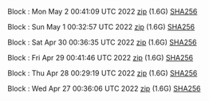 Block [](https://testnet-insight.dashevo.org/insight/block/): Mon May  2 00:41:09 UTC 2022 [zip](https://dash-bootstrap.ams3.digitaloceanspaces.com/testnet/2022-05-02/bootstrap.dat.zip) (1.6G) [SHA256](https://dash-bootstrap.ams3.digitaloceanspaces.com/testnet/2022-05-02/sha256.txt)

Block [](https://testnet-insight.dashevo.org/insight/block/): Sun May  1 00:32:57 UTC 2022 [zip](https://dash-bootstrap.ams3.digitaloceanspaces.com/testnet/2022-05-01/bootstrap.dat.zip) (1.6G) [SHA256](https://dash-bootstrap.ams3.digitaloceanspaces.com/testnet/2022-05-01/sha256.txt)

Block [](https://testnet-insight.dashevo.org/insight/block/): Sat Apr 30 00:36:35 UTC 2022 [zip](https://dash-bootstrap.ams3.digitaloceanspaces.com/testnet/2022-04-30/bootstrap.dat.zip) (1.6G) [SHA256](https://dash-bootstrap.ams3.digitaloceanspaces.com/testnet/2022-04-30/sha256.txt)

Block [](https://testnet-insight.dashevo.org/insight/block/): Fri Apr 29 00:41:46 UTC 2022 [zip](https://dash-bootstrap.ams3.digitaloceanspaces.com/testnet/2022-04-29/bootstrap.dat.zip) (1.6G) [SHA256](https://dash-bootstrap.ams3.digitaloceanspaces.com/testnet/2022-04-29/sha256.txt)

Block [](https://testnet-insight.dashevo.org/insight/block/): Thu Apr 28 00:29:19 UTC 2022 [zip](https://dash-bootstrap.ams3.digitaloceanspaces.com/testnet/2022-04-28/bootstrap.dat.zip) (1.6G) [SHA256](https://dash-bootstrap.ams3.digitaloceanspaces.com/testnet/2022-04-28/sha256.txt)

Block [](https://testnet-insight.dashevo.org/insight/block/): Wed Apr 27 00:36:06 UTC 2022 [zip](https://dash-bootstrap.ams3.digitaloceanspaces.com/testnet/2022-04-27/bootstrap.dat.zip) (1.6G) [SHA256](https://dash-bootstrap.ams3.digitaloceanspaces.com/testnet/2022-04-27/sha256.txt)
